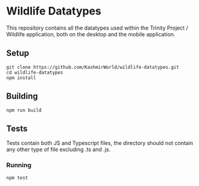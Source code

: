 # Wildlife Datatypes

This repository contains all the datatypes used within the Trinity Project / Wildlife 
application, both on the desktop and the mobile application.

## Setup
```console
git clone https://github.com/KashmirWorld/wildlife-datatypes.git
cd wildlife-datatypes
npm install
```

## Building
```console
npm run build
```

## Tests

Tests contain both JS and Typescript files, the directory should not contain any other type
of file excluding .ts and .js.

### Running
```console
npm test
```

